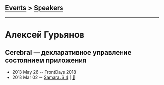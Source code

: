 ## [Events](../README.md) > [Speakers](../speakers.md)
---

# Алексей Гурьянов

## Cerebral — декларативное управление состоянием приложения
- 2018 May 26 -- FrontDays 2018    
- 2018 Mar 02 -- [SamaraJS 4](https://youtu.be/BGF3waLMt_w)  | [:notebook:](https://vk.com/doc3150028_460615458?hash=f3d69495debfe95fa4&dl=fab3aacb21fc354b03)  
